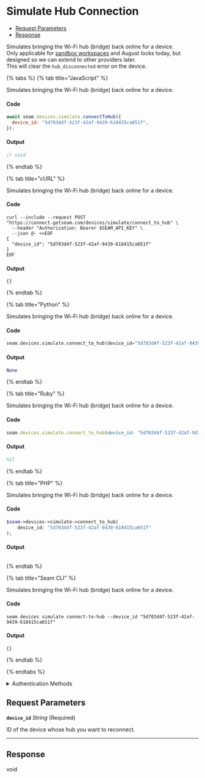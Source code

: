# Simulate Hub Connection

- [Request Parameters](#request-parameters)
- [Response](#response)

Simulates bringing the Wi-Fi hub (bridge) back online for a device.  
Only applicable for [sandbox workspaces](../../../core-concepts/workspaces/README.md#sandbox-workspaces) and August locks today, but designed so we can extend to other providers later.  
This will clear the `hub_disconnected` error on the device.


{% tabs %}
{% tab title="JavaScript" %}

Simulates bringing the Wi-Fi hub (bridge) back online for a device.

#### Code

```javascript
await seam.devices.simulate.connectToHub({
  device_id: "5d703d4f-523f-42af-9439-618415ca651f",
});
```

#### Output

```javascript
// void
```
{% endtab %}

{% tab title="cURL" %}

Simulates bringing the Wi-Fi hub (bridge) back online for a device.

#### Code

```curl
curl --include --request POST "https://connect.getseam.com/devices/simulate/connect_to_hub" \
  --header "Authorization: Bearer $SEAM_API_KEY" \
  --json @- <<EOF
{
  "device_id": "5d703d4f-523f-42af-9439-618415ca651f"
}
EOF
```

#### Output

```curl
{}
```
{% endtab %}

{% tab title="Python" %}

Simulates bringing the Wi-Fi hub (bridge) back online for a device.

#### Code

```python
seam.devices.simulate.connect_to_hub(device_id="5d703d4f-523f-42af-9439-618415ca651f")
```

#### Output

```python
None
```
{% endtab %}

{% tab title="Ruby" %}

Simulates bringing the Wi-Fi hub (bridge) back online for a device.

#### Code

```ruby
seam.devices.simulate.connect_to_hub(device_id: "5d703d4f-523f-42af-9439-618415ca651f")
```

#### Output

```ruby
nil
```
{% endtab %}

{% tab title="PHP" %}

Simulates bringing the Wi-Fi hub (bridge) back online for a device.

#### Code

```php
$seam->devices->simulate->connect_to_hub(
    device_id: "5d703d4f-523f-42af-9439-618415ca651f"
);
```

#### Output

```php

```
{% endtab %}

{% tab title="Seam CLI" %}

Simulates bringing the Wi-Fi hub (bridge) back online for a device.

#### Code

```seam_cli
seam devices simulate connect-to-hub --device_id "5d703d4f-523f-42af-9439-618415ca651f"
```

#### Output

```seam_cli
{}
```
{% endtab %}

{% endtabs %}


<details>

<summary>Authentication Methods</summary>

- API key
- Personal access token
  <br>Must also include the `seam-workspace` header in the request.

To learn more, see [Authentication](https://docs.seam.co/latest/api/authentication).
</details>

## Request Parameters

**`device_id`** *String* (Required)

ID of the device whose hub you want to reconnect.

---


## Response

void

